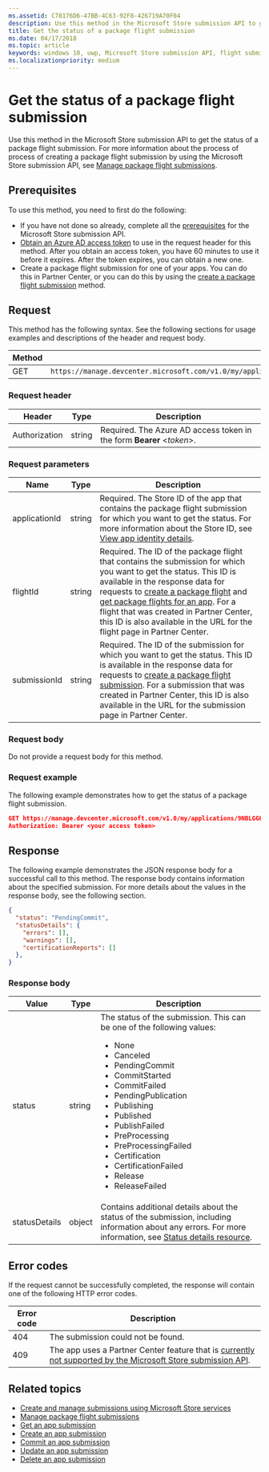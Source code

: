 ```yaml
---
ms.assetid: C78176D6-47BB-4C63-92F8-426719A70F04
description: Use this method in the Microsoft Store submission API to get the status of a package flight submission.
title: Get the status of a package flight submission
ms.date: 04/17/2018
ms.topic: article
keywords: windows 10, uwp, Microsoft Store submission API, flight submission, status
ms.localizationpriority: medium
---
```

# Get the status of a package flight submission

Use this method in the Microsoft Store submission API to get the status of a package flight submission. For more information about the process of process of creating a package flight submission by using the Microsoft Store submission API, see [Manage package flight submissions](manage-flight-submissions.md).

## Prerequisites

To use this method, you need to first do the following:

* If you have not done so already, complete all the [prerequisites](create-and-manage-submissions-using-windows-store-services.md#prerequisites) for the Microsoft Store submission API.
* [Obtain an Azure AD access token](create-and-manage-submissions-using-windows-store-services.md#obtain-an-azure-ad-access-token) to use in the request header for this method. After you obtain an access token, you have 60 minutes to use it before it expires. After the token expires, you can obtain a new one.
* Create a package flight submission for one of your apps. You can do this in Partner Center, or you can do this by using the [create a package flight submission](create-a-flight-submission.md) method.

## Request

This method has the following syntax. See the following sections for usage examples and descriptions of the header and request body.

| Method | Request URI                                                      |
|--------|------------------------------------------------------------------|
| GET   | `https://manage.devcenter.microsoft.com/v1.0/my/applications/{applicationId}/flights/{flightId}/submissions/{submissionId}/status` |


### Request header

| Header        | Type   | Description                                                                 |
|---------------|--------|-----------------------------------------------------------------------------|
| Authorization | string | Required. The Azure AD access token in the form **Bearer** &lt;*token*&gt;. |


### Request parameters

| Name        | Type   | Description                                                                 |
|---------------|--------|-----------------------------------------------------------------------------|
| applicationId | string | Required. The Store ID of the app that contains the package flight submission for which you want to get the status. For more information about the Store ID, see [View app identity details](https://msdn.microsoft.com/windows/uwp/publish/view-app-identity-details).  |
| flightId | string | Required. The ID of the package flight that contains the submission for which you want to get the status. This ID is available in the response data for requests to [create a package flight](create-a-flight.md) and [get package flights for an app](get-flights-for-an-app.md). For a flight that was created in Partner Center, this ID is also available in the URL for the flight page in Partner Center.  |
| submissionId | string | Required. The ID of the submission for which you want to get the status. This ID is available in the response data for requests to [create a package flight submission](create-a-flight-submission.md). For a submission that was created in Partner Center, this ID is also available in the URL for the submission page in Partner Center.  |


### Request body

Do not provide a request body for this method.

### Request example

The following example demonstrates how to get the status of a package flight submission.

```json
GET https://manage.devcenter.microsoft.com/v1.0/my/applications/9NBLGGH4R315/flights/43e448df-97c9-4a43-a0bc-2a445e736bcd/submissions/1152921504621243649/status HTTP/1.1
Authorization: Bearer <your access token>
```

## Response

The following example demonstrates the JSON response body for a successful call to this method. The response body contains information about the specified submission. For more details about the values in the response body, see the following section.

```json
{
  "status": "PendingCommit",
  "statusDetails": {
    "errors": [],
    "warnings": [],
    "certificationReports": []
  },
}
```

### Response body

| Value      | Type   | Description                                                                                                                                                                                                                                                                         |
|------------|--------|----------------------------------------------------------------------------------------------------------------------------------------------------------------------------------------------------------------------------------------------------------------------------------------|
| status           | string  | The status of the submission. This can be one of the following values: <ul><li>None</li><li>Canceled</li><li>PendingCommit</li><li>CommitStarted</li><li>CommitFailed</li><li>PendingPublication</li><li>Publishing</li><li>Published</li><li>PublishFailed</li><li>PreProcessing</li><li>PreProcessingFailed</li><li>Certification</li><li>CertificationFailed</li><li>Release</li><li>ReleaseFailed</li></ul>   |
| statusDetails           | object  |  Contains additional details about the status of the submission, including information about any errors. For more information, see [Status details resource](manage-flight-submissions.md#status-details-object). |


## Error codes

If the request cannot be successfully completed, the response will contain one of the following HTTP error codes.

| Error code |  Description   |
|--------|------------------|
| 404  | The submission could not be found. |
| 409  | The app uses a Partner Center feature that is [currently not supported by the Microsoft Store submission API](create-and-manage-submissions-using-windows-store-services.md#not_supported).  |


## Related topics

* [Create and manage submissions using Microsoft Store services](create-and-manage-submissions-using-windows-store-services.md)
* [Manage package flight submissions](manage-flight-submissions.md)
* [Get an app submission](get-an-app-submission.md)
* [Create an app submission](create-an-app-submission.md)
* [Commit an app submission](commit-an-app-submission.md)
* [Update an app submission](update-an-app-submission.md)
* [Delete an app submission](delete-an-app-submission.md)
